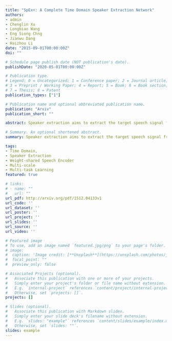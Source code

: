 ```yaml
---
title: "SpEx+: A Complete Time Domain Speaker Extraction Network"
authors:
- admin
- Chenglin Xu
- Longbiao Wang
- Eng Siong Chng
- Jianwu Dang
- Haizhou Li
date: "2015-09-01T00:00:00Z"
doi: ""

# Schedule page publish date (NOT publication's date).
publishDate: "2020-05-01T00:00:00Z"

# Publication type.
# Legend: 0 = Uncategorized; 1 = Conference paper; 2 = Journal article;
# 3 = Preprint / Working Paper; 4 = Report; 5 = Book; 6 = Book section;
# 7 = Thesis; 8 = Patent
publication_types: ["1"]

# Publication name and optional abbreviated publication name.
publication: "Arxiv"
publication_short: ""

abstract: Speaker extraction aims to extract the target speech signal from a multi-talker environment given a target speaker's reference speech. We recently proposed a time-domain solution, SpEx, that avoids the phase estimation in frequency-domain approaches. Unfortunately, SpEx is not fully a time-domain solution since it performs time-domain speech encoding for speaker extraction, while taking frequency-domain speaker embedding as the reference. The size of the analysis window for time-domain and the size for frequency-domain input are also different. Such mismatch has an adverse effect on the system performance. To eliminate such mismatch, we propose a complete time-domain speaker extraction solution, that is called SpEx+. Specifically, we tie the weights of two identical speech encoder networks, one for the encoder-extractor-decoder pipeline, another as part of the speaker encoder. Experiments show that the SpEx+ achieves 0.8dB and 2.1dB SDR improvement over the state-of-the-art SpEx baseline, under different and same gender conditions on WSJ0-2mix-extr database respectively.

# Summary. An optional shortened abstract.
summary: Speaker extraction aims to extract the target speech signal from a multi-talker environment given a target speaker's reference speech. We recently proposed a time-domain solution, SpEx, that avoids the phase estimation in frequency-domain approaches.

tags:
- Time Domain, 
- Speaker Extraction
- Weight-shared Speech Encoder
- Multi-scale
- Multi-task Learning
featured: true

# links:
# - name: ""
#   url: ""
url_pdf: http://arxiv.org/pdf/1512.04133v1
url_code: ''
url_dataset: ''
url_poster: ''
url_project: ''
url_slides: ''
url_source: ''
url_video: ''

# Featured image
# To use, add an image named `featured.jpg/png` to your page's folder. 
# image:
#  caption: 'Image credit: [**Unsplash**](https://unsplash.com/photos/jdD8gXaTZsc)'
#  focal_point: ""
#  preview_only: false

# Associated Projects (optional).
#   Associate this publication with one or more of your projects.
#   Simply enter your project's folder or file name without extension.
#   E.g. `internal-project` references `content/project/internal-project/index.md`.
#   Otherwise, set `projects: []`.
projects: []

# Slides (optional).
#   Associate this publication with Markdown slides.
#   Simply enter your slide deck's filename without extension.
#   E.g. `slides: "example"` references `content/slides/example/index.md`.
#   Otherwise, set `slides: ""`.
slides: example
---
```


